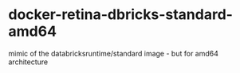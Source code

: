 # docker-retina-dbricks-standard-amd64
mimic of the databricksruntime/standard image - but for amd64 architecture
